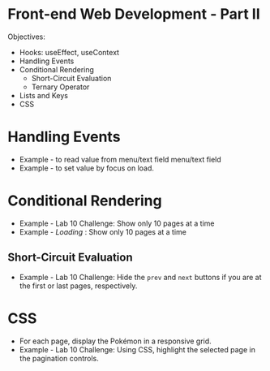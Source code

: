 # Front-end Web Development - Part II
Objectives:
- Hooks: useEffect, useContext
- Handling Events
- Conditional Rendering
  - Short-Circuit Evaluation
  - Ternary Operator
- Lists and Keys
- CSS

# Handling Events
- Example - to read value from menu/text field menu/text field 
- Example - to set value by focus on load.  

# Conditional Rendering
- Example - Lab 10 Challenge: Show only 10 pages at a time
- Example - *Loading* : Show only 10 pages at a time

## Short-Circuit Evaluation
- Example - Lab 10 Challenge: Hide the `prev` and `next` buttons if you are at the first or last pages, respectively.

# CSS
- For each page, display the Pokémon in a responsive grid.
- Example - Lab 10 Challenge: Using CSS, highlight the selected page in the pagination controls.